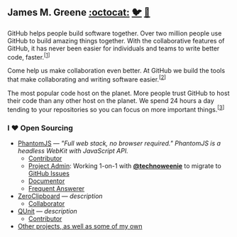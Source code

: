 ## James M. Greene  [:octocat:][me/gh] [:bird:][me/t] [:e-mail:][me/email]


GitHub helps people build software together. Over two million people use GitHub to build amazing things together. With the collaborative features of GitHub, it has never been easier for individuals and teams to write better code, faster.<sup>\[[1][gh/about]\]</sup> 

Come help us make collaboration even better. At GitHub we build the tools that make collaborating and writing software easier.<sup>\[[2][gh/jobs]\]</sup>

The most popular code host on the planet. More people trust GitHub to host their code than any other host on the planet. We spend 24 hours a day tending to your repositories so you can focus on more important things.<sup>\[[3][gh/hosting]\]</sup>






### I :heart: Open Sourcing ###
 - [PhantomJS][pjs/site] &mdash; _"Full web stack, no browser required." PhantomJS is a headless WebKit with JavaScript API._
    - [Contributor][pjs/repo]
    - [Project Admin][pjs/gc-issues]: Working 1-on-1 with [**@technoweenie**](https://github.com/technoweenie)  to migrate to [GitHub Issues][pjs/gh-issues]
    - [Documentor][pjs/api]
    - [Frequent Answerer][pjs/forum]
 - [ZeroClipboard][zc/site] &mdash; _description_
    - [Collaborator][zc/repo]
 - [QUnit][qu/site] &mdash; _description_
    - [Contributor][qu/repo]
 - [Other projects, as well as some of my own][me/gh]


[me/gh]: http://github.com/JamesMGreene
[me/t]: http://twitter.com/_JamesMGreene
[me/email]: mailto:james.m.greene@gmail.com
[gh/about]: https://github.com/about
[gh/jobs]: https://github.com/about/jobs
[gh/hosting]: https://github.com/features/hosting
[pjs/site]: https://phantomjs.org/
[pjs/repo]: https://github.com/ariya/phantomjs
[pjs/gc-issues]: https://code.google.com/p/phantomjs/issues/list
[pjs/gh-issues]: https://github.com/ariya/phantomjs/issues
[pjs/api]: https://github.com/ariya/phantomjs/wiki/API-Reference
[pjs/forum]: https://groups.google.com/d/forum/phantomjs
[zc/site]: http://jonrohan.github.com/ZeroClipboard/
[zc/repo]: https://github.com/jonrohan/ZeroClipboard
[qu/site]: http://qunitjs.com/
[qu/repo]: https://github.com/jquery/qunit
